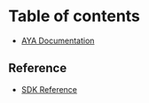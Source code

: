 # Table of contents

* [AYA Documentation](README.md)

## Reference

* [SDK Reference](reference/sdk-reference.md)
